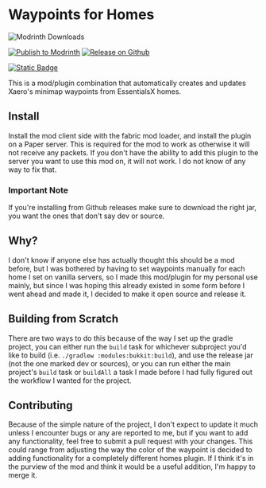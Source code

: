 # Waypoints for Homes

![Modrinth Downloads](https://img.shields.io/modrinth/dt/waypoints-for-homes?style=for-the-badge&logo=modrinth&label=Downloads)

[![Publish to Modrinth](https://github.com/sammyshear/Waypoints4Homes/actions/workflows/modrinth.yml/badge.svg)](https://github.com/sammyshear/Waypoints4Homes/actions/workflows/modrinth.yml)
[![Release on Github](https://github.com/sammyshear/Waypoints4Homes/actions/workflows/github-release.yml/badge.svg)](https://github.com/sammyshear/Waypoints4Homes/actions/workflows/github-release.yml)

[![Static Badge](https://img.shields.io/badge/Kofi-Support%20me?style=flat&logo=kofi&color=blue&link=https%3A%2F%2Fko-fi.com%2Fsammyshear)](https://ko-fi.com/sammyshear)


This is a mod/plugin combination that automatically creates and updates Xaero's minimap waypoints from EssentialsX homes.


## Install
Install the mod client side with the fabric mod loader, and install the plugin on a Paper server. This is required for the mod to work as otherwise it will not receive any packets. If you don't have the ability to add this plugin to the server you want to use this mod on, it will not work. I do not know of any way to fix that.
### Important Note
If you're installing from Github releases make sure to download the right jar, you want the ones that don't say dev or source.
## Why?
I don't know if anyone else has actually thought this should be a mod before, but I was bothered by having to set waypoints manually for each home I set on vanilla servers, so I made this mod/plugin for my personal use mainly, but since I was hoping this already existed in some form before I went ahead and made it, I decided to make it open source and release it.

## Building from Scratch
There are two ways to do this because of the way I set up the gradle project, you can either run the `build` task for whichever subproject you'd like to build (i.e. `./gradlew :modules:bukkit:build`), and use the release jar (not the one marked dev or sources), or you can run either the main project's `build` task or `buildAll` a task I made before I had fully figured out the workflow I wanted for the project.

## Contributing
Because of the simple nature of the project, I don't expect to update it much unless I encounter bugs or any are reported to me, but if you want to add any functionality, feel free to submit a pull request with your changes. This could range from adjusting the way the color of the waypoint is decided to adding functionality for a completely different homes plugin. If I think it's in the purview of the mod and think it would be a useful addition, I'm happy to merge it.
